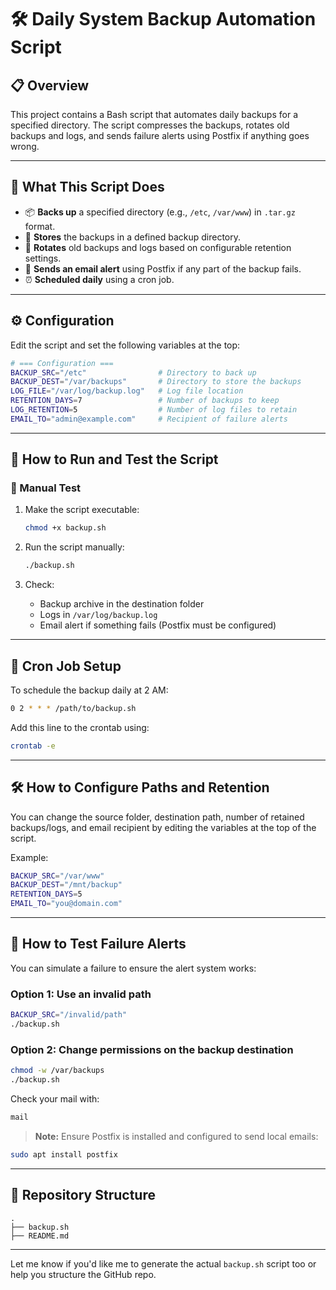 # 🛠 Daily System Backup Automation Script

## 📋 Overview

This project contains a Bash script that automates daily backups for a specified directory. The script compresses the backups, rotates old backups and logs, and sends failure alerts using Postfix if anything goes wrong.

---

## 📁 What This Script Does

- 📦 **Backs up** a specified directory (e.g., `/etc`, `/var/www`) in `.tar.gz` format.
- 💾 **Stores** the backups in a defined backup directory.
- 🔁 **Rotates** old backups and logs based on configurable retention settings.
- 📧 **Sends an email alert** using Postfix if any part of the backup fails.
- ⏰ **Scheduled daily** using a cron job.

---

## ⚙️ Configuration

Edit the script and set the following variables at the top:

```bash
# === Configuration ===
BACKUP_SRC="/etc"                # Directory to back up
BACKUP_DEST="/var/backups"       # Directory to store the backups
LOG_FILE="/var/log/backup.log"   # Log file location
RETENTION_DAYS=7                 # Number of backups to keep
LOG_RETENTION=5                  # Number of log files to retain
EMAIL_TO="admin@example.com"     # Recipient of failure alerts
```

---

## 🚀 How to Run and Test the Script

### 🧪 Manual Test

1. Make the script executable:
   ```bash
   chmod +x backup.sh
   ```

2. Run the script manually:
   ```bash
   ./backup.sh
   ```

3. Check:
   - Backup archive in the destination folder
   - Logs in `/var/log/backup.log`
   - Email alert if something fails (Postfix must be configured)

---

## 🔄 Cron Job Setup

To schedule the backup daily at 2 AM:

```bash
0 2 * * * /path/to/backup.sh
```

Add this line to the crontab using:

```bash
crontab -e
```

---

## 🛠 How to Configure Paths and Retention

You can change the source folder, destination path, number of retained backups/logs, and email recipient by editing the variables at the top of the script.

Example:

```bash
BACKUP_SRC="/var/www"
BACKUP_DEST="/mnt/backup"
RETENTION_DAYS=5
EMAIL_TO="you@domain.com"
```

---

## 🧪 How to Test Failure Alerts

You can simulate a failure to ensure the alert system works:

### Option 1: Use an invalid path

```bash
BACKUP_SRC="/invalid/path"
./backup.sh
```

### Option 2: Change permissions on the backup destination

```bash
chmod -w /var/backups
./backup.sh
```

Check your mail with:

```bash
mail
```

> **Note:** Ensure Postfix is installed and configured to send local emails:
```bash
sudo apt install postfix
```

---

## 📁 Repository Structure

```
.
├── backup.sh
├── README.md
```

---

Let me know if you'd like me to generate the actual `backup.sh` script too or help you structure the GitHub repo.
